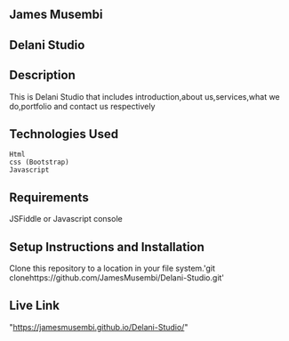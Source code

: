 ## James Musembi
## Delani Studio
## Description
   This is Delani Studio that includes introduction,about us,services,what we do,portfolio and contact us respectively
## Technologies Used
    Html
    css (Bootstrap)
    Javascript
## Requirements
   JSFiddle or Javascript console
## Setup Instructions and Installation
   Clone this repository to a location in your file system.'git clonehttps://github.com/JamesMusembi/Delani-Studio.git'
## Live Link
  "https://jamesmusembi.github.io/Delani-Studio/"
   
   
